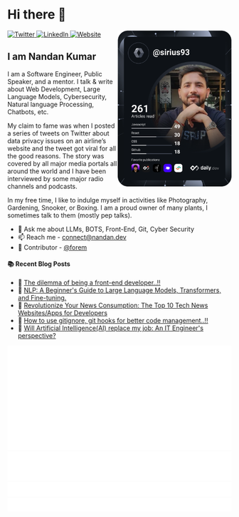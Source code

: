 # Hi there 👋

<div align="left">
  <a href="https://twitter.com/_sirius93_">
    <img
      src="https://img.shields.io/twitter/follow/_sirius93_?label=Twitter&logo=twitter&style=flat-square&color=1da1f2&logoColor=ffffff"
      alt="Twitter"
    />
  </a>
  <a href="https://www.linkedin.com/in/nandank93/">
    <img
      src="https://img.shields.io/static/v1?logo=linkedin&style=flat-square&color=0072b1&label=LinkedIn&message=%E2%98%86"
      alt="LinkedIn"
    />
  </a>
  
  <a href="https://nandan.dev/">
    <img alt="Website" src="https://img.shields.io/website?down_color=lightgray&down_message=offline&style=flat-square&up_color=blue&up_message=up&url=https%3A%2F%2Fnandan.dev">
  </a>


  <a href="https://api.daily.dev/get?r=sirius93" target="_blank">
    <img
      width="256"
      align="right"
      src="https://github.com/sirius93/sirius93/blob/main/devcard.svg"
    />
  </a>

</div>

## I am Nandan Kumar

I am a Software Engineer, Public Speaker, and a mentor. I talk & write about Web Development, Large Language Models, Cybersecurity, Natural language Processing, Chatbots, etc.

My claim to fame was when I posted a series of tweets on Twitter about data privacy issues on an airline’s website and the tweet got viral for all the good reasons. The story was covered by all major media portals all around the world and I have been interviewed by some major radio channels and podcasts.

In my free time, I like to indulge myself in activities like Photography, Gardening, Snooker, or Boxing. I am a proud owner of many plants, I sometimes talk to them (mostly pep talks).

- 💬 Ask me about LLMs, BOTS, Front-End, Git, Cyber Security
- 📫 Reach me - [connect@nandan.dev](mailto:connect@nandan.dev)
- 🌱 Contributor -  [@forem](https://github.com/forem/forem)

#### :books: Recent Blog Posts
<!-- BLOGPOSTS:START -->
 - 💯 [The dilemma of being a front-end developer..!!](https://blog.nandan.dev/the-dilemma-of-being-a-front-end-developer)
 - 🚀 [NLP: A Beginner&#39;s Guide to Large Language Models, Transformers, and Fine-tuning.](https://blog.nandan.dev/nlp-a-beginners-guide-to-large-language-models-transformers-and-fine-tuning)
 - 🌮 [Revolutionize Your News Consumption: The Top 10 Tech News Websites/Apps for Developers](https://blog.nandan.dev/revolutionize-your-news-consumption-the-top-10-tech-news-websitesapps-for-developers)
 - 🚀 [How to use gitignore, git hooks for better code management..!!](https://blog.nandan.dev/how-to-use-gitignore-git-hooks-for-better-code-management)
 - 🚀 [Will Artificial Intelligence&lpar;AI&rpar; replace my job: An IT Engineer&#39;s perspective?](https://blog.nandan.dev/will-artificial-intelligenceai-replace-my-job-an-it-engineers-perspective)<!-- BLOGPOSTS:END -->


![Metrics](https://raw.githubusercontent.com/sirius93/sirius93/github-metrics/github-metrics.svg)
![Most used languages](https://raw.githubusercontent.com/sirius93/sirius93/github-metrics/language.svg)
![Notable contributions](https://raw.githubusercontent.com/sirius93/sirius93/github-metrics/notable.svg)
![Achievements](https://raw.githubusercontent.com/sirius93/sirius93/github-metrics/achievements.svg)
